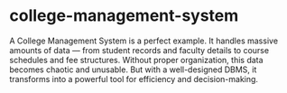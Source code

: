 # college-management-system
A College Management System is a perfect example. It handles massive amounts of data — from student records and faculty details to course schedules and fee structures. Without proper organization, this data becomes chaotic and unusable. But with a well-designed DBMS, it transforms into a powerful tool for efficiency and decision-making.
